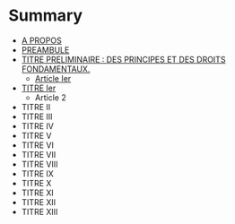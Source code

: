 # Summary

* [A PROPOS](README.md)
* [PREAMBULE](PREAMBULE.md)
* [TITRE PRELIMINAIRE :  DES PRINCIPES ET DES DROITS FONDAMENTAUX.](titre_preliminaire__des_principes_et_des_droits_fondamentaux.md)
   * [Article Ier](article_1.md)
* [TITRE Ier](titre_ier.md)
   * Article 2
* TITRE II
* TITRE III
* TITRE IV
* TITRE V
* TITRE VI
* TITRE VII
* TITRE VIII
* TITRE IX
* TITRE X
* TITRE XI
* TITRE XII
* TITRE XIII

